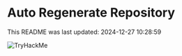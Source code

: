 # Auto Regenerate Repository

This README was last updated: 2024-12-27 10:28:59

 ![TryHackMe](https://tryhackme.com/badge/533634)